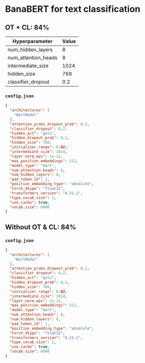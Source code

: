 # BanaBERT for text classification

## OT + CL: 84%

| Hyperparameter | Value |
| -------------- | ----- |
| num_hidden_layers | 8 |
| num_attention_heads | 8 |
| intermediate_size | 1024 |
| hidden_size | 768 |
| classifier_dropout | 0.2 |

### `config.json`
```json
{
  "architectures": [
    "BertModel"
  ],
  "attention_probs_dropout_prob": 0.1,
  "classifier_dropout": 0.2,
  "hidden_act": "gelu",
  "hidden_dropout_prob": 0.1,
  "hidden_size": 768,
  "initializer_range": 0.02,
  "intermediate_size": 1024,
  "layer_norm_eps": 1e-12,
  "max_position_embeddings": 512,
  "model_type": "bert",
  "num_attention_heads": 8,
  "num_hidden_layers": 8,
  "pad_token_id": 1,
  "position_embedding_type": "absolute",
  "torch_dtype": "float32",
  "transformers_version": "4.21.1",
  "type_vocab_size": 2,
  "use_cache": true,
  "vocab_size": 6000
}
```

## Without OT & CL: 84%

### `config.json`

```json
{
  "architectures": [
    "BertModel"
  ],
  "attention_probs_dropout_prob": 0.1,
  "classifier_dropout": 0.2,
  "hidden_act": "gelu",
  "hidden_dropout_prob": 0.1,
  "hidden_size": 768,
  "initializer_range": 0.02,
  "intermediate_size": 1024,
  "layer_norm_eps": 1e-12,
  "max_position_embeddings": 512,
  "model_type": "bert",
  "num_attention_heads": 8,
  "num_hidden_layers": 8,
  "pad_token_id": 1,
  "position_embedding_type": "absolute",
  "torch_dtype": "float32",
  "transformers_version": "4.21.1",
  "type_vocab_size": 2,
  "use_cache": true,
  "vocab_size": 6000
}
```